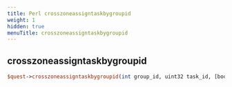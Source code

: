```yaml
---
title: Perl crosszoneassigntaskbygroupid
weight: 1
hidden: true
menuTitle: crosszoneassigntaskbygroupid
---
```

## crosszoneassigntaskbygroupid
```perl
$quest->crosszoneassigntaskbygroupid(int group_id, uint32 task_id, [bool enforce_level_requirement = false])
```